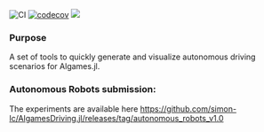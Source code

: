 ![CI](https://github.com/simon-lc/AlgamesDriving.jl/workflows/CI/badge.svg)
[![codecov](https://codecov.io/gh/simon-lc/AlgamesDriving.jl/branch/master/graph/badge.svg?token=UMFAFPUGBE)](https://codecov.io/gh/simon-lc/AlgamesDriving.jl)
[![](https://img.shields.io/badge/docs-dev-blue.svg)](https://simon-lc.github.io/AlgamesDriving.jl/dev)

### Purpose
A set of tools to quickly generate and visualize autonomous driving scenarios for Algames.jl. 

### Autonomous Robots submission: 
The experiments are available here https://github.com/simon-lc/AlgamesDriving.jl/releases/tag/autonomous_robots_v1.0

